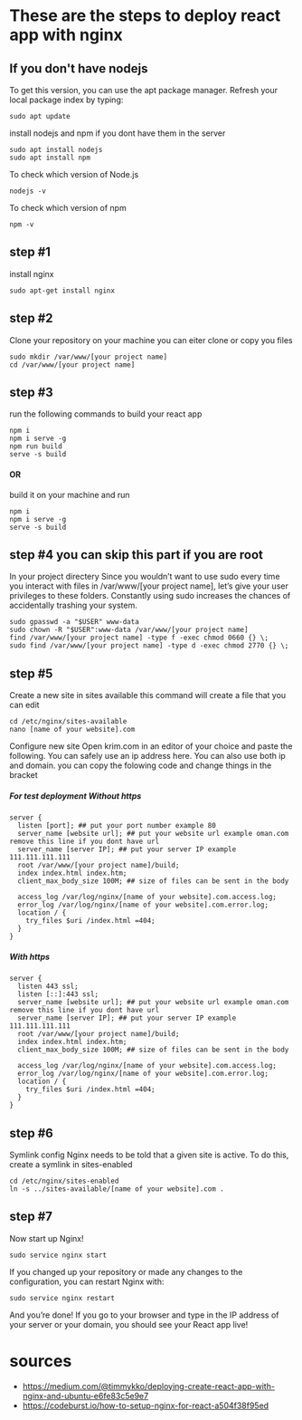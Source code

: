 # These are the steps to deploy react app with nginx
## If you don't have nodejs
To get this version, you can use the apt package manager. Refresh your local package index by typing:
```
sudo apt update
```
install nodejs and npm if you dont have them in the server
```
sudo apt install nodejs
sudo apt install npm
```

To check which version of Node.js 
```
nodejs -v
```
To check which version of npm
```
npm -v
```

## step #1

install nginx
```
sudo apt-get install nginx
```

## step #2 
Clone your repository on your machine
you can eiter clone or copy you files
```
sudo mkdir /var/www/[your project name]
cd /var/www/[your project name]
```
## step #3
run the following commands to build your react app
```
npm i
npm i serve -g
npm run build
serve -s build
```
#### OR 
build it on your machine and run
```
npm i
npm i serve -g
serve -s build
```
## step #4 you can skip this part if you are root
In your project directery
Since you wouldn’t want to use sudo every time you interact with files in /var/www/[your project name], let’s give your user privileges to these folders. 
Constantly using sudo increases the chances of accidentally trashing your system.
```
sudo gpasswd -a "$USER" www-data
sudo chown -R "$USER":www-data /var/www/[your project name]
find /var/www/[your project name] -type f -exec chmod 0660 {} \;
sudo find /var/www/[your project name] -type d -exec chmod 2770 {} \;
```
## step #5
Create a new site in sites available
this command will create a file that you can edit
```
cd /etc/nginx/sites-available
nano [name of your website].com
```
Configure new site
Open krim.com in an editor of your choice and paste the following. 
You can safely use an ip address here.
You can also use both ip and domain.
you can copy the folowing code and change things in the bracket
##### For test deployment Without https
```
server {
  listen [port]; ## put your port number example 80
  server_name [website url]; ## put your website url example oman.com remove this line if you dont have url
  server_name [server IP]; ## put your server IP example 111.111.111.111
  root /var/www/[your project name]/build;
  index index.html index.htm;
  client_max_body_size 100M; ## size of files can be sent in the body

  access_log /var/log/nginx/[name of your website].com.access.log;
  error_log /var/log/nginx/[name of your website].com.error.log;
  location / {
    try_files $uri /index.html =404;
  }
}
```
##### With https
```
server {
  listen 443 ssl;
  listen [::]:443 ssl;
  server_name [website url]; ## put your website url example oman.com remove this line if you dont have url
  server_name [server IP]; ## put your server IP example 111.111.111.111
  root /var/www/[your project name]/build;
  index index.html index.htm;
  client_max_body_size 100M; ## size of files can be sent in the body

  access_log /var/log/nginx/[name of your website].com.access.log;
  error_log /var/log/nginx/[name of your website].com.error.log;
  location / {
    try_files $uri /index.html =404;
  }
}
```

## step #6
Symlink config
Nginx needs to be told that a given site is active. To do this, create a symlink in sites-enabled
```
cd /etc/nginx/sites-enabled
ln -s ../sites-available/[name of your website].com .
```
## step #7

Now start up Nginx!
```
sudo service nginx start
```
If you changed up your repository or made any changes to the configuration, you can restart Nginx with:
```
sudo service nginx restart
```
And you’re done! If you go to your browser and type in the IP address of your server or your domain, you should see your React app live!

# sources
* https://medium.com/@timmykko/deploying-create-react-app-with-nginx-and-ubuntu-e6fe83c5e9e7
* https://codeburst.io/how-to-setup-nginx-for-react-a504f38f95ed


